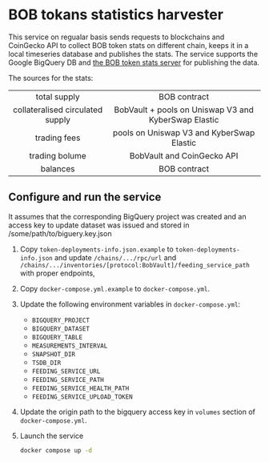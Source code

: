 BOB tokans statistics harvester
====

This service on regualar basis sends requests to blockchains and CoinGecko API to collect BOB token stats on different chain, keeps it in a local timeseries database and publishes the stats. The service supports the Google BigQuery DB and [the BOB token stats server](https://github.com/zkBob/bob-circulating-supply) for publishing the data.

The sources for the stats:

|      |      |
|:----:|:----:|
| total supply | BOB contract |
| collateralised circulated supply | BobVault + pools on Uniswap V3 and KyberSwap Elastic |
| trading fees | pools on Uniswap V3 and KyberSwap Elastic |
| trading bolume | BobVault and CoinGecko API |
| balances | BOB contract |

## Configure and run the service

It assumes that the corresponding BigQuery project was created and an access key to update dataset was issued and stored in /some/path/to/biguery.key.json

1. Copy `token-deployments-info.json.example` to `token-deployments-info.json` and update `/chains/.../rpc/url` and `/chains/.../inventories/[protocol:BobVault]/feeding_service_path` with proper endpoints, 

2. Copy `docker-compose.yml.example` to `docker-compose.yml`.

3. Update the following environment variables in `docker-compose.yml`:
    - `BIGQUERY_PROJECT`
    - `BIGQUERY_DATASET`
    - `BIGQUERY_TABLE`
    - `MEASUREMENTS_INTERVAL`
    - `SNAPSHOT_DIR`
    - `TSDB_DIR`
    - `FEEDING_SERVICE_URL`
    - `FEEDING_SERVICE_PATH`
    - `FEEDING_SERVICE_HEALTH_PATH`
    - `FEEDING_SERVICE_UPLOAD_TOKEN`

4. Update the origin path to the bigquery access key in `volumes` section of `docker-compose.yml`.

5. Launch the service 

   ```bash
   docker compose up -d
   ```
